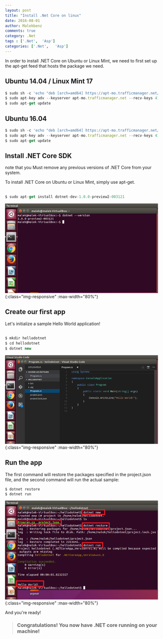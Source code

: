 ```yaml
---
layout: post
title: "Install .Net Core on linux" 
date: 2016-08-01
author: Malekbenz
comments: true
category: .Net
tags : ['.Net',  'Asp']
categories: ['.Net',   'Asp']
---
```


In order to install .NET Core on Ubuntu or Linux Mint, we need to first set up the apt-get feed that hosts the package we need.


## Ubuntu 14.04 / Linux Mint 17

``` Javascript
$ sudo sh -c 'echo "deb [arch=amd64] https://apt-mo.trafficmanager.net/repos/dotnet-release/ trusty main" > /etc/apt/sources.list.d/dotnetdev.list'
$ sudo apt-key adv --keyserver apt-mo.trafficmanager.net --recv-keys 417A0893
$ sudo apt-get update

```
## Ubuntu 16.04

``` Javascript
$ sudo sh -c 'echo "deb [arch=amd64] https://apt-mo.trafficmanager.net/repos/dotnet-release/ xenial main" > /etc/apt/sources.list.d/dotnetdev.list'
$ sudo apt-key adv --keyserver apt-mo.trafficmanager.net --recv-keys 417A0893
$ sudo apt-get update

```

## Install .NET Core SDK
note that you Must remove any previous versions of .NET Core from your system.

To install .NET Core on Ubuntu or Linux Mint, simply use apt-get.

``` Javascript

$ sudo apt-get install dotnet-dev-1.0.0-preview2-003121

```
![CMD](/images/dotnet/version.png){:class="img-responsive" :max-width="80%"}

## Create our first app

Let's initialize a sample Hello World application!

``` Javascript

$ mkdir hellodotnet
$ cd hellodotnet
$ dotnet new

```

![CMD](/images/dotnet/hellodotnet.png){:class="img-responsive" :max-width="80%"}

## Run the app

The first command will restore the packages specified in the project.json file, and the second command will run the actual sample:

```
$ dotnet restore
$ dotnet run
```
![CMD](/images/dotnet/run.png){:class="img-responsive" :max-width="80%"}

And you're ready!



>
> ### Congratulations! You now have .NET core running on your machine!
>